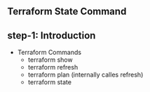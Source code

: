 ## Terraform State Command
## step-1: Introduction 
- Terraform Commands
  - terraform show 
  - terraform refresh
  - terraform plan (internally calles refresh)
  - terraform state